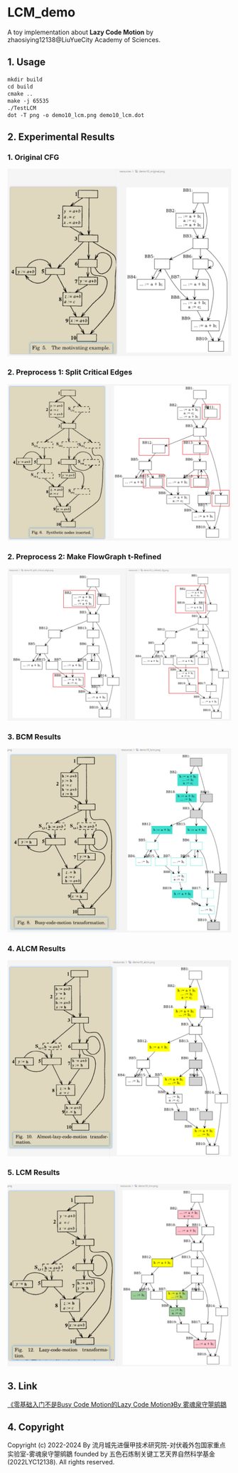 # LCM_demo
A toy implementation about **Lazy Code Motion** by zhaosiying12138@LiuYueCity Academy of Sciences.  

## 1. Usage  
```
mkdir build
cd build
cmake ..
make -j 65535
./TestLCM
dot -T png -o demo10_lcm.png demo10_lcm.dot
```

## 2. Experimental Results  
### 1. Original CFG  
![](./demo/01.png)  
### 2. Preprocess 1: Split Critical Edges
![](./demo/02.png)  
### 2. Preprocess 2: Make FlowGraph t-Refined
![](./demo/03.png)  
### 3. BCM Results  
![](./demo/04.png)  
### 4. ALCM Results  
![](./demo/05.png)  
### 5. LCM Results  
![](./demo/06.png)  

## 3. Link  
[《零基础入门不是Busy Code Motion的Lazy Code Motion》By 雾魂泉守曌鹓鶵](https://www.zhihu.com/question/640289612/answer/3368852553)  

## 4. Copyright  
Copyright (c) 2022-2024 By 流月城先进偃甲技术研究院-对伏羲外包国家重点实验室-雾魂泉守曌鹓鶵 founded by 五色石炼制关键工艺天界自然科学基金(2022LYC12138).  All rights reserved.  
